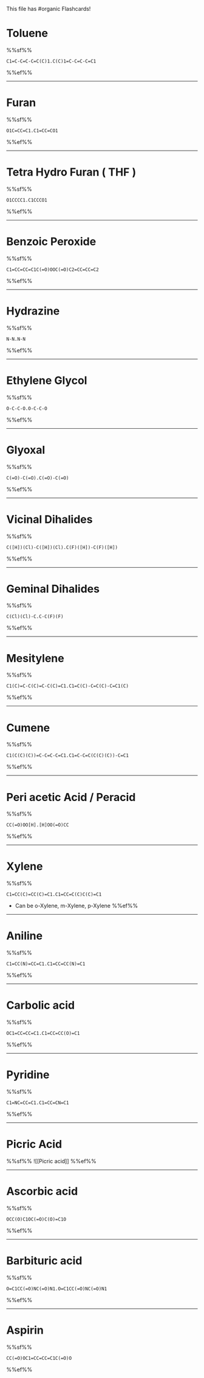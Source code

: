 This file has #organic Flashcards!
# Toluene
%%sf%%
```smiles
C1=C-C=C-C=C(C)1.C(C)1=C-C=C-C=C1
```

%%ef%%
___
# Furan
%%sf%%
```smiles
O1C=CC=C1.C1=CC=CO1
```

%%ef%%
___
# Tetra Hydro Furan ( THF )
%%sf%%
```smiles
O1CCCC1.C1CCCO1
```

%%ef%%
___
# Benzoic Peroxide
%%sf%%
```smiles
C1=CC=CC=C1C(=O)OOC(=O)C2=CC=CC=C2
```
%%ef%%
___
# Hydrazine
%%sf%%
```smiles
N-N.N-N
```
%%ef%%
___
# Ethylene Glycol
%%sf%%
```smiles
O-C-C-O.O-C-C-O
```
%%ef%%
___

# Glyoxal
%%sf%%
```smiles
C(=O)-C(=O).C(=O)-C(=O)
```
%%ef%%
___
# Vicinal Dihalides
%%sf%%
```smiles
C([H])(Cl)-C([H])(Cl).C(F)([H])-C(F)([H])
```
%%ef%%
___
# Geminal Dihalides
%%sf%%
```smiles
C(Cl)(Cl)-C.C-C(F)(F)
```

%%ef%%
___
# Mesitylene
%%sf%%

```smiles
C1(C)=C-C(C)=C-C(C)=C1.C1=C(C)-C=C(C)-C=C1(C)
```
%%ef%%
___
# Cumene
%%sf%%

```smiles
C1(C(C)(C))=C-C=C-C=C1.C1=C-C=C(C(C)(C))-C=C1
```

%%ef%%
___
# Peri acetic Acid / Peracid
%%sf%%
```smiles
CC(=O)OO[H].[H]OO(=O)CC
```

%%ef%%
___
# Xylene
%%sf%%
```smiles
C1=CC(C)=CC(C)=C1.C1=CC=C(C)C(C)=C1
```
- Can be o-Xylene, m-Xylene, p-Xylene
%%ef%%
___
# Aniline
%%sf%%
```smiles
C1=CC(N)=CC=C1.C1=CC=CC(N)=C1
```
%%ef%%
___
# Carbolic acid
%%sf%%
```smiles
OC1=CC=CC=C1.C1=CC=CC(O)=C1
```
%%ef%%
___
# Pyridine
%%sf%%
```smiles
C1=NC=CC=C1.C1=CC=CN=C1
```
%%ef%%
___
# Picric Acid
%%sf%%
![[Picric acid]]
%%ef%%
___
# Ascorbic acid
%%sf%%
```smiles
OCC(O)C1OC(=O)C(O)=C1O
```
%%ef%%
___

# Barbituric acid
%%sf%% 
```smiles
O=C1CC(=O)NC(=O)N1.O=C1CC(=O)NC(=O)N1
```
%%ef%%
___
# Aspirin
%%sf%%
```smiles
CC(=O)OC1=CC=CC=C1C(=O)O
```
%%ef%%